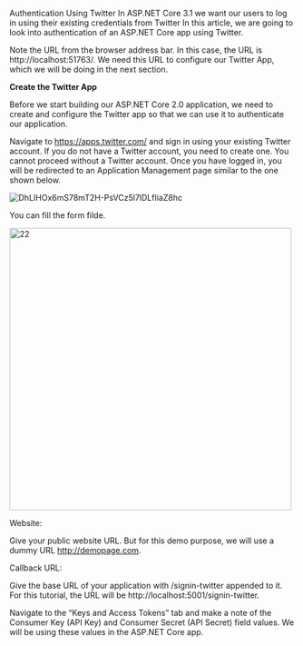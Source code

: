 Authentication Using Twitter In ASP.NET Core 3.1
we want our users to log in using their existing credentials from Twitter In this article, we are going to look into authentication of an ASP.NET Core app using Twitter.

Note the URL from the browser address bar. In this case, the URL is http://localhost:51763/. We need this URL to configure our Twitter App, which we will be doing in the next section.

**Create the Twitter App**

Before we start building our ASP.NET Core 2.0 application, we need to create and configure the Twitter app so that we can use it to authenticate our application.

Navigate to https://apps.twitter.com/ and sign in using your existing Twitter account. If you do not have a Twitter account, you need to create one. You cannot proceed without a Twitter account. Once you have logged in, you will be redirected to an Application Management page similar to the one shown below.

![DhLIHOx6mS78mT2H-PsVCz5l7lDLfIiaZ8hc](https://user-images.githubusercontent.com/34911292/105683500-bf5d4200-5f04-11eb-95d7-4b4b2e9f2bb3.png)

You can fill the form filde.

<img width="497" alt="22" src="https://user-images.githubusercontent.com/34911292/105684547-2c250c00-5f06-11eb-8c05-2968bdb763e1.png">

Website:

Give your public website URL. But for this demo purpose, we will use a dummy URL http://demopage.com.

Callback URL:

Give the base URL of your application with /signin-twitter appended to it. For this tutorial, the URL will be http://localhost:5001/signin-twitter.

Navigate to the “Keys and Access Tokens” tab and make a note of the Consumer Key (API Key) and Consumer Secret (API Secret) field values. We will be using these values in the ASP.NET Core app.
